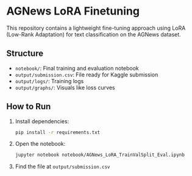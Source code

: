 # AGNews LoRA Finetuning

This repository contains a lightweight fine-tuning approach using LoRA (Low-Rank Adaptation) for text classification on the AGNews dataset.

## Structure
- `notebook/`: Final training and evaluation notebook
- `output/submission.csv`: File ready for Kaggle submission
- `output/logs/`: Training logs
- `output/graphs/`: Visuals like loss curves

## How to Run

1. Install dependencies:
   ```bash
   pip install -r requirements.txt
   ```

2. Open the notebook:
   ```bash
   jupyter notebook notebook/AGNews_LoRA_TrainValSplit_Eval.ipynb
   ```

3. Find the file at `output/submission.csv`
